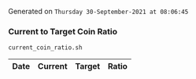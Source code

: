 Generated on `Thursday 30-September-2021 at 08:06:45`

### Current to Target Coin Ratio
`current_coin_ratio.sh`

Date|Current|Target|Ratio
---|---|---|---
